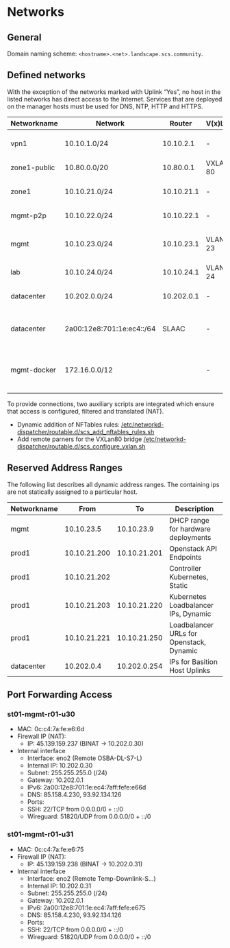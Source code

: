 # Networks

## General

Domain naming scheme: `<hostname>.<net>.landscape.scs.community`.

## Defined networks

With the exception of the networks marked with Uplink “Yes”, no host in the listed networks
has direct access to the Internet. Services that are deployed on the manager hosts must be used for DNS, NTP, HTTP and HTTPS.

| Networkname  | Network                   | Router     | V(x)Lan  | Description                                 | Uplink |
| ------------ | ------------------------- | ---------- | -------- | ------------------------------------------- | ------ |
| vpn1         | 10.10.1.0/24              | 10.10.2.1  | -        | VPN transfer/client network                 |        |
| zone1-public | 10.80.0.0/20              | 10.80.0.1  | VXLAN 80 | Provider LAN                                | Yes    |
| zone1        | 10.10.21.0/24             | 10.10.21.1 | -        | Production Node Network                     |        |
| mgmt-p2p     | 10.10.22.0/24             | 10.10.22.1 | -        | Out of band for rack level                  |        |
| mgmt         | 10.10.23.0/24             | 10.10.23.1 | VLAN 23  | Out of band access for switches and servers |        |
| lab          | 10.10.24.0/24             | 10.10.24.1 | VLAN 24  | Lab Node Network                            |        |
| datacenter   | 10.202.0.0/24             | 10.202.0.1 | -        | Internet Uplink Datacenter                  | Yes    |
| datacenter   | 2a00:12e8:701:1e:ec4::/64 | SLAAC      | -        | Internet Uplink Datacenter (IPv6)           | Yes    |
| mgmt-docker  | 172.16.0.0/12             |            | -        | Network used for Docker containers in mgmt  | Yes    |

To provide connections, two auxiliary scripts are integrated which ensure that access is configured, filtered and translated (NAT).

* Dynamic addition of NFTables rules: [/etc/networkd-dispatcher/routable.d/scs_add_nftables_rules.sh](https://github.com/SovereignCloudStack/hardware-landscape/blob/main/environments/custom/roles/scs-landscape-nodes/files/scripts/scs_add_nftables_rules.sh)
* Add remote parners for the VXLan80 bridge [/etc/networkd-dispatcher/routable.d/scs_configure_vxlan.sh](https://github.com/SovereignCloudStack/hardware-landscape/blob/main/environments/custom/roles/scs-landscape-nodes/templates/scs_configure_vxlan.sh.j2)

## Reserved Address Ranges

The following list describes all dynamic address ranges.
The containing ips are not statically assigned to a particular host.

| Networkname   | From                | To               | Description                                               |
|---------------|---------------------|------------------|-----------------------------------------------------------|
| mgmt          | 10.10.23.5          | 10.10.23.9       | DHCP range for hardware deployments                       |
| prod1         | 10.10.21.200        | 10.10.21.201     | Openstack API Endpoints                                   |
| prod1         | 10.10.21.202        |                  | Controller Kubernetes, Static                             |
| prod1         | 10.10.21.203        | 10.10.21.220     | Kubernetes Loadbalancer IPs, Dynamic                      |
| prod1         | 10.10.21.221        | 10.10.21.250     | Loadbalancer URLs for Openstack, Dynamic                  |
| datacenter    | 10.202.0.4          | 10.202.0.254     | IPs for Basition Host Uplinks                             |


## Port Forwarding Access


### st01-mgmt-r01-u30

* MAC: 0c:c4:7a:fe:e6:6d
* Firewall IP (NAT):
  * IP: 45.139.159.237 (BINAT -> 10.202.0.30)
* Internal interface
  * Interface: eno2 (Remote OSBA-DL-S7-L)
  * Internal IP: 10.202.0.30
  * Subnet: 255.255.255.0 (/24)
  * Gateway: 10.202.0.1
  * IPv6: 2a00:12e8:701:1e:ec4:7aff:fefe:e66d
  * DNS: 85.158.4.230, 93.92.134.126
  * Ports:
   * SSH: 22/TCP from 0.0.0.0/0 + ::/0
   * Wireguard: 51820/UDP from 0.0.0.0/0 + ::/0

### st01-mgmt-r01-u31

* MAC: 0c:c4:7a:fe:e6:75
* Firewall IP (NAT):
  * IP: 45.139.159.238 (BINAT -> 10.202.0.31)
* Internal interface
  * Interface: eno2 (Remote Temp-Downlink-S…)
  * Internal IP: 10.202.0.31
  * Subnet: 255.255.255.0 (/24)
  * Gateway: 10.202.0.1
  * IPv6: 2a00:12e8:701:1e:ec4:7aff:fefe:e675
  * DNS: 85.158.4.230, 93.92.134.126
  * Ports:
   * SSH: 22/TCP from 0.0.0.0/0 + ::/0
   * Wireguard: 51820/UDP from 0.0.0.0/0 + ::/0
